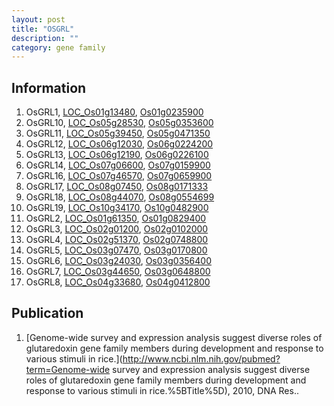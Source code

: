 ```yaml
---
layout: post
title: "OSGRL"
description: ""
category: gene family
---
```


## Information
1. OsGRL1, [LOC_Os01g13480](http://rice.plantbiology.msu.edu/cgi-bin/ORF_infopage.cgi?orf=LOC_Os01g13480), [Os01g0235900](http://rapdb.dna.affrc.go.jp/viewer/gbrowse_details/irgsp1?name=Os01g0235900)
2. OsGRL10, [LOC_Os05g28530](http://rice.plantbiology.msu.edu/cgi-bin/ORF_infopage.cgi?orf=LOC_Os05g28530), [Os05g0353600](http://rapdb.dna.affrc.go.jp/viewer/gbrowse_details/irgsp1?name=Os05g0353600)
3. OsGRL11, [LOC_Os05g39450](http://rice.plantbiology.msu.edu/cgi-bin/ORF_infopage.cgi?orf=LOC_Os05g39450), [Os05g0471350](http://rapdb.dna.affrc.go.jp/viewer/gbrowse_details/irgsp1?name=Os05g0471350)
4. OsGRL12, [LOC_Os06g12030](http://rice.plantbiology.msu.edu/cgi-bin/ORF_infopage.cgi?orf=LOC_Os06g12030), [Os06g0224200](http://rapdb.dna.affrc.go.jp/viewer/gbrowse_details/irgsp1?name=Os06g0224200)
5. OsGRL13, [LOC_Os06g12190](http://rice.plantbiology.msu.edu/cgi-bin/ORF_infopage.cgi?orf=LOC_Os06g12190), [Os06g0226100](http://rapdb.dna.affrc.go.jp/viewer/gbrowse_details/irgsp1?name=Os06g0226100)
6. OsGRL14, [LOC_Os07g06600](http://rice.plantbiology.msu.edu/cgi-bin/ORF_infopage.cgi?orf=LOC_Os07g06600), [Os07g0159900](http://rapdb.dna.affrc.go.jp/viewer/gbrowse_details/irgsp1?name=Os07g0159900)
7. OsGRL16, [LOC_Os07g46570](http://rice.plantbiology.msu.edu/cgi-bin/ORF_infopage.cgi?orf=LOC_Os07g46570), [Os07g0659900](http://rapdb.dna.affrc.go.jp/viewer/gbrowse_details/irgsp1?name=Os07g0659900)
8. OsGRL17, [LOC_Os08g07450](http://rice.plantbiology.msu.edu/cgi-bin/ORF_infopage.cgi?orf=LOC_Os08g07450), [Os08g0171333](http://rapdb.dna.affrc.go.jp/viewer/gbrowse_details/irgsp1?name=Os08g0171333)
9. OsGRL18, [LOC_Os08g44070](http://rice.plantbiology.msu.edu/cgi-bin/ORF_infopage.cgi?orf=LOC_Os08g44070), [Os08g0554699](http://rapdb.dna.affrc.go.jp/viewer/gbrowse_details/irgsp1?name=Os08g0554699)
10. OsGRL19, [LOC_Os10g34170](http://rice.plantbiology.msu.edu/cgi-bin/ORF_infopage.cgi?orf=LOC_Os10g34170), [Os10g0482900](http://rapdb.dna.affrc.go.jp/viewer/gbrowse_details/irgsp1?name=Os10g0482900)
11. OsGRL2, [LOC_Os01g61350](http://rice.plantbiology.msu.edu/cgi-bin/ORF_infopage.cgi?orf=LOC_Os01g61350), [Os01g0829400](http://rapdb.dna.affrc.go.jp/viewer/gbrowse_details/irgsp1?name=Os01g0829400)
12. OsGRL3, [LOC_Os02g01200](http://rice.plantbiology.msu.edu/cgi-bin/ORF_infopage.cgi?orf=LOC_Os02g01200), [Os02g0102000](http://rapdb.dna.affrc.go.jp/viewer/gbrowse_details/irgsp1?name=Os02g0102000)
13. OsGRL4, [LOC_Os02g51370](http://rice.plantbiology.msu.edu/cgi-bin/ORF_infopage.cgi?orf=LOC_Os02g51370), [Os02g0748800](http://rapdb.dna.affrc.go.jp/viewer/gbrowse_details/irgsp1?name=Os02g0748800)
14. OsGRL5, [LOC_Os03g07470](http://rice.plantbiology.msu.edu/cgi-bin/ORF_infopage.cgi?orf=LOC_Os03g07470), [Os03g0170800](http://rapdb.dna.affrc.go.jp/viewer/gbrowse_details/irgsp1?name=Os03g0170800)
15. OsGRL6, [LOC_Os03g24030](http://rice.plantbiology.msu.edu/cgi-bin/ORF_infopage.cgi?orf=LOC_Os03g24030), [Os03g0356400](http://rapdb.dna.affrc.go.jp/viewer/gbrowse_details/irgsp1?name=Os03g0356400)
16. OsGRL7, [LOC_Os03g44650](http://rice.plantbiology.msu.edu/cgi-bin/ORF_infopage.cgi?orf=LOC_Os03g44650), [Os03g0648800](http://rapdb.dna.affrc.go.jp/viewer/gbrowse_details/irgsp1?name=Os03g0648800)
17. OsGRL8, [LOC_Os04g33680](http://rice.plantbiology.msu.edu/cgi-bin/ORF_infopage.cgi?orf=LOC_Os04g33680), [Os04g0412800](http://rapdb.dna.affrc.go.jp/viewer/gbrowse_details/irgsp1?name=Os04g0412800)

## Publication
1. [Genome-wide survey and expression analysis suggest diverse roles of glutaredoxin gene family members during development and response to various stimuli in rice.](http://www.ncbi.nlm.nih.gov/pubmed?term=Genome-wide survey and expression analysis suggest diverse roles of glutaredoxin gene family members during development and response to various stimuli in rice.%5BTitle%5D), 2010, DNA Res..


